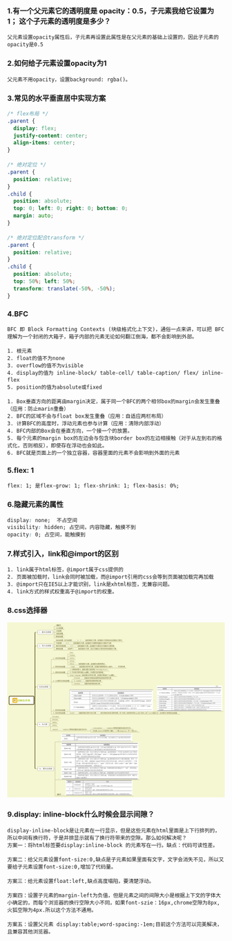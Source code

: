 ### 1.有一个父元素它的透明度是 opacity：0.5，子元素我给它设置为 1； 这个子元素的透明度是多少？  
```
父元素设置opacity属性后，子元素再设置此属性是在父元素的基础上设置的，因此子元素的opacity是0.5
```
### 2.如何给子元素设置opacity为1
```
父元素不用opacity，设置background: rgba()。
```
### 3.常见的水平垂直居中实现方案
```css
/* flex布局 */
.parent {
  display: flex;
  justify-content: center;
  align-items: center;
}

/* 绝对定位 */
.parent {
  position: relative;
}
.child {
  position: absolute;
  top: 0; left: 0; right: 0; bottom: 0;
  margin: auto;
}

/* 绝对定位配合transform */
.parent {
  position: relative;
}
.child {
  position: absolute;
  top: 50%; left: 50%;
  transform: translate(-50%, -50%);
}

```
### 4.BFC
```
BFC 即 Block Formatting Contexts (块级格式化上下文)，通俗一点来讲，可以把 BFC 理解为一个封闭的大箱子，箱子内部的元素无论如何翻江倒海，都不会影响到外部。

1. 根元素
2. float的值不为none
3. overflow的值不为visible
4. display的值为 inline-block/ table-cell/ table-caption/ flex/ inline-flex 
5. position的值为absolute或fixed

1. Box垂直方向的距离由margin决定，属于同一个BFC的两个相邻box的margin会发生重叠（应用：防止marin重叠）
2. BFC的区域不会与float box发生重叠（应用：自适应两栏布局）
3. 计算BFC的高度时，浮动元素也参与计算（应用：清除内部浮动）
4. BFC内部的Box会在垂直方向，一个接一个的放置。
5. 每个元素的margin box的左边会与包含块border box的左边相接触（对于从左到右的格式化，否则相反），即使存在浮动也会如此。
6. BFC就是页面上的一个独立容器，容器里面的元素不会影响到外面的元素
```
### 5.flex: 1
```
flex: 1; 是flex-grow: 1; flex-shrink: 1; flex-basis: 0%;
```
### 6.隐藏元素的属性
```css
display: none;  不占空间
visibility: hidden; 占空间，内容隐藏，触摸不到
opacity: 0; 占空间，能触摸到
```
### 7.样式引入，link和@import的区别
```
1. link属于html标签，@import属于css提供的
2. 页面被加载时，link会同时被加载，而@import引用的css会等到页面被加载完再加载
3. @import只在IE5以上才能识别，link是xhtml标签，无兼容问题。
4. link方式的样式权重高于@import的权重。
```
### 8.css选择器
<img src='../images/CSS-selector.png'>

### 9.display: inline-block什么时候会显示间隙？
```
display-inline-block是让元素在一行显示，但是这些元素在html里面是上下行排列的，所以中间有换行符，于是并排显示就有了换行符带来的空隙。那么如何解决呢？
方案一：将html标签要display:inline-block 的元素写在一行。缺点：代码可读性差。

方案二：给父元素设置font-size:0,缺点是子元素如果里面有文字，文字会消失不见，所以又要给子元素设置font-size:0,增加了代码量。

方案三：给元素设置float:left,缺点高度塌陷，要清楚浮动。

方案四：设置子元素的margin-left为负值，但是元素之间的间隙大小是根据上下文的字体大小确定的，而每个浏览器的换行空隙大小不同，如果font-szie：16px,chrome空隙为8px,火狐空隙为4px.所以这个方法不通用。

方案五：设置父元素 display:table;word-spacing:-1em;目前这个方法可以完美解决，且兼容其他浏览器。
```